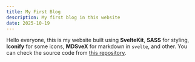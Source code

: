 ```yaml
---
title: My First Blog
description: My first blog in this website
date: 2025-10-19
---
```


Hello everyone, this is my website built using **SvelteKit**,
**SASS** for styling, **Iconify** for some icons, **MDSveX** for markdown in `svelte`,
and other. You can check the source code from [this repository](https://github.com/hyperz111/hyperz111.github.io).
